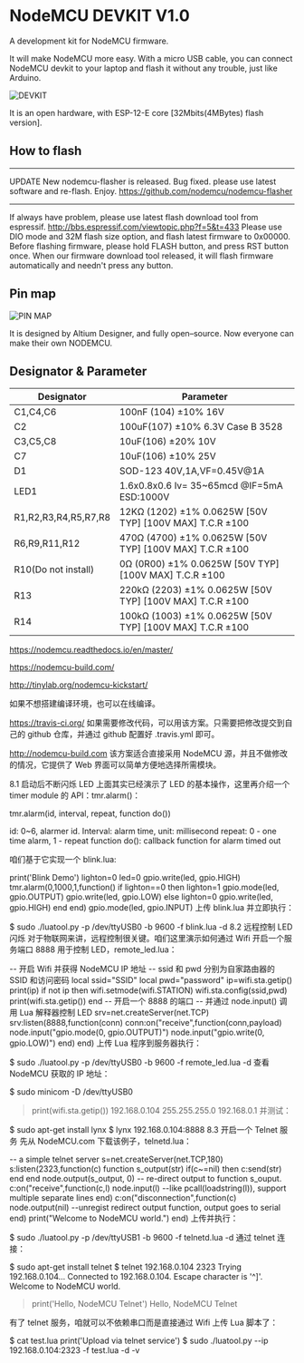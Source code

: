 NodeMCU DEVKIT V1.0
==============

A development kit for NodeMCU firmware.

It will make NodeMCU more easy. With a micro USB cable, you can connect NodeMCU devkit to your laptop and flash it without any trouble, just like Arduino.

![DEVKIT](https://raw.githubusercontent.com/nodemcu/nodemcu-devkit-v1.0/master/Documents/NodeMCU_DEVKIT_1.0.jpg)

It is an open hardware, with ESP-12-E core [32Mbits(4MBytes) flash version].

## How to flash
- - - - - -
UPDATE
New nodemcu-flasher is released.
Bug fixed. please use latest software and re-flash.
Enjoy.
https://github.com/nodemcu/nodemcu-flasher
- - - - - -
If always have problem, please use latest flash download tool from espressif.
http://bbs.espressif.com/viewtopic.php?f=5&t=433
Please use DIO mode and 32M flash size option, and flash latest firmware to 0x00000.
Before flashing firmware, please hold FLASH button, and press RST button once.
When our firmware download tool released, it will flash firmware automatically and needn't press any button.

## Pin map

![PIN MAP](https://raw.githubusercontent.com/nodemcu/nodemcu-devkit-v1.0/master/Documents/NODEMCU_DEVKIT_V1.0_PINMAP.png)

It is designed by Altium Designer, and fully open–source. Now everyone can make their own NODEMCU.


## Designator & Parameter

|Designator|Parameter|
|-|-|
|C1,C4,C6 |100nF (104) ±10% 16V|
|C2 |100uF(107) ±10% 6.3V Case B 3528|
|C3,C5,C8 |10uF(106) ±20% 10V |
|C7|10uF(106) ±10% 25V|
|D1|SOD-123 40V,1A,VF=0.45V@1A|
|LED1|1.6x0.8x0.6 Iv= 35~65mcd @IF=5mA ESD:1000V |
|R1,R2,R3,R4,R5,R7,R8|12KΩ (1202) ±1% 0.0625W [50V TYP] [100V MAX] T.C.R ±100|
|R6,R9,R11,R12|470Ω (4700) ±1% 0.0625W [50V TYP] [100V MAX] T.C.R ±100|
|R10(Do not install)|0Ω (0R00) ±1% 0.0625W [50V TYP] [100V MAX] T.C.R ±100|
|R13|220kΩ (2203) ±1% 0.0625W [50V TYP] [100V MAX] T.C.R ±100|
|R14|100kΩ (1003) ±1% 0.0625W [50V TYP] [100V MAX] T.C.R ±100|

https://nodemcu.readthedocs.io/en/master/

https://nodemcu-build.com/

http://tinylab.org/nodemcu-kickstart/


如果不想搭建编译环境，也可以在线编译。

https://travis-ci.org/ 如果需要修改代码，可以用该方案。只需要把修改提交到自己的 github 仓库，并通过 github 配置好 .travis.yml 即可。

http://nodemcu-build.com 该方案适合直接采用 NodeMCU 源，并且不做修改的情况，它提供了 Web 界面可以简单方便地选择所需模块。




8.1 启动后不断闪烁 LED
上面其实已经演示了 LED 的基本操作，这里再介绍一个 timer module 的 API：tmr.alarm()：

tmr.alarm(id, interval, repeat, function do())

id: 0~6, alarmer id. Interval: alarm time, unit: millisecond
repeat: 0 - one time alarm, 1 - repeat
function do(): callback function for alarm timed out

咱们基于它实现一个 blink.lua:

print('Blink Demo')
lighton=0
led=0
gpio.write(led, gpio.HIGH)
tmr.alarm(0,1000,1,function()
if lighton==0 then
    lighton=1
    gpio.mode(led, gpio.OUTPUT)
    gpio.write(led, gpio.LOW)
else
    lighton=0
    gpio.write(led, gpio.HIGH)
end
end)
gpio.mode(led, gpio.INPUT)
上传 blink.lua 并立即执行：

$ sudo ./luatool.py -p /dev/ttyUSB0 -b 9600 -f blink.lua -d
8.2 远程控制 LED 闪烁
对于物联网来讲，远程控制很关键。咱们这里演示如何通过 Wifi 开启一个服务端口 8888 用于控制 LED，remote_led.lua：

-- 开启 Wifi 并获得 NodeMCU IP 地址
-- ssid 和 pwd 分别为自家路由器的 SSID 和访问密码
local ssid="SSID"
local pwd="password"
ip=wifi.sta.getip()
print(ip)
if not ip then
    wifi.setmode(wifi.STATION)
    wifi.sta.config(ssid,pwd)
    print(wifi.sta.getip())
end
-- 开启一个 8888 的端口
-- 并通过 node.input() 调用 Lua 解释器控制 LED
srv=net.createServer(net.TCP)
srv:listen(8888,function(conn)
    conn:on("receive",function(conn,payload)
    node.input("gpio.mode(0, gpio.OUTPUT)")
    node.input("gpio.write(0, gpio.LOW)")
    end)
end)
上传 Lua 程序到服务器执行：

$ sudo ./luatool.py -p /dev/ttyUSB0 -b 9600 -f remote_led.lua -d
查看 NodeMCU 获取的 IP 地址：

$ sudo minicom -D /dev/ttyUSB0
> print(wifi.sta.getip())
192.168.0.104	255.255.255.0	192.168.0.1
并测试：

$ sudo apt-get install lynx
$ lynx 192.168.0.104:8888
8.3 开启一个 Telnet 服务
先从 NodeMCU.com 下载该例子，telnetd.lua：

-- a simple telnet server
s=net.createServer(net.TCP,180)
s:listen(2323,function(c)
    function s_output(str)
      if(c~=nil)
        then c:send(str)
      end
    end
    node.output(s_output, 0)
    -- re-direct output to function s_ouput.
    c:on("receive",function(c,l)
      node.input(l)
      --like pcall(loadstring(l)), support multiple separate lines
    end)
    c:on("disconnection",function(c)
      node.output(nil)
      --unregist redirect output function, output goes to serial
    end)
    print("Welcome to NodeMCU world.")
end)
上传并执行：

$ sudo ./luatool.py -p /dev/ttyUSB1 -b 9600 -f telnetd.lua -d
通过 telnet 连接：

$ sudo apt-get install telnet
$ telnet 192.168.0.104 2323
Trying 192.168.0.104...
Connected to 192.168.0.104.
Escape character is '^]'.
Welcome to NodeMCU world.
> print('Hello, NodeMCU Telnet')
Hello, NodeMCU Telnet
>
有了 telnet 服务，咱就可以不依赖串口而是直接通过 Wifi 上传 Lua 脚本了：

$ cat test.lua
print('Upload via telnet service')
$ sudo ./luatool.py --ip 192.168.0.104:2323 -f test.lua -d -v


